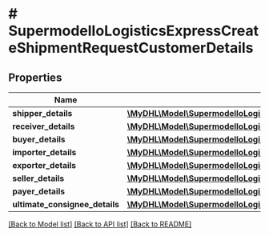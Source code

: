 # # SupermodelIoLogisticsExpressCreateShipmentRequestCustomerDetails

## Properties

Name | Type | Description | Notes
------------ | ------------- | ------------- | -------------
**shipper_details** | [**\MyDHL\Model\SupermodelIoLogisticsExpressCreateShipmentRequestCustomerDetailsShipperDetails**](SupermodelIoLogisticsExpressCreateShipmentRequestCustomerDetailsShipperDetails.md) |  |
**receiver_details** | [**\MyDHL\Model\SupermodelIoLogisticsExpressCreateShipmentRequestCustomerDetailsReceiverDetails**](SupermodelIoLogisticsExpressCreateShipmentRequestCustomerDetailsReceiverDetails.md) |  |
**buyer_details** | [**\MyDHL\Model\SupermodelIoLogisticsExpressCreateShipmentRequestCustomerDetailsBuyerDetails**](SupermodelIoLogisticsExpressCreateShipmentRequestCustomerDetailsBuyerDetails.md) |  | [optional]
**importer_details** | [**\MyDHL\Model\SupermodelIoLogisticsExpressCreateShipmentRequestCustomerDetailsImporterDetails**](SupermodelIoLogisticsExpressCreateShipmentRequestCustomerDetailsImporterDetails.md) |  | [optional]
**exporter_details** | [**\MyDHL\Model\SupermodelIoLogisticsExpressCreateShipmentRequestCustomerDetailsExporterDetails**](SupermodelIoLogisticsExpressCreateShipmentRequestCustomerDetailsExporterDetails.md) |  | [optional]
**seller_details** | [**\MyDHL\Model\SupermodelIoLogisticsExpressCreateShipmentRequestCustomerDetailsSellerDetails**](SupermodelIoLogisticsExpressCreateShipmentRequestCustomerDetailsSellerDetails.md) |  | [optional]
**payer_details** | [**\MyDHL\Model\SupermodelIoLogisticsExpressCreateShipmentRequestCustomerDetailsPayerDetails**](SupermodelIoLogisticsExpressCreateShipmentRequestCustomerDetailsPayerDetails.md) |  | [optional]
**ultimate_consignee_details** | [**\MyDHL\Model\SupermodelIoLogisticsExpressCreateShipmentRequestCustomerDetailsUltimateConsigneeDetails**](SupermodelIoLogisticsExpressCreateShipmentRequestCustomerDetailsUltimateConsigneeDetails.md) |  | [optional]

[[Back to Model list]](../../README.md#models) [[Back to API list]](../../README.md#endpoints) [[Back to README]](../../README.md)

